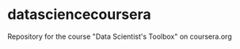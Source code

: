 datasciencecoursera
===================

Repository for the course "Data Scientist's Toolbox" on coursera.org
